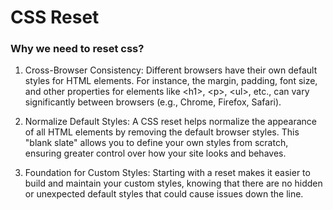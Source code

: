 # CSS Reset

### Why we need to reset css?
1. Cross-Browser Consistency:
Different browsers have their own default styles for HTML elements. For instance, the margin, padding, font size, and other properties for elements like \<h1>, \<p>, \<ul>, etc., can vary significantly between browsers (e.g., Chrome, Firefox, Safari).

2. Normalize Default Styles:
A CSS reset helps normalize the appearance of all HTML elements by removing the default browser styles. This "blank slate" allows you to define your own styles from scratch, ensuring greater control over how your site looks and behaves.

3. Foundation for Custom Styles:
Starting with a reset makes it easier to build and maintain your custom styles, knowing that there are no hidden or unexpected default styles that could cause issues down the line.




